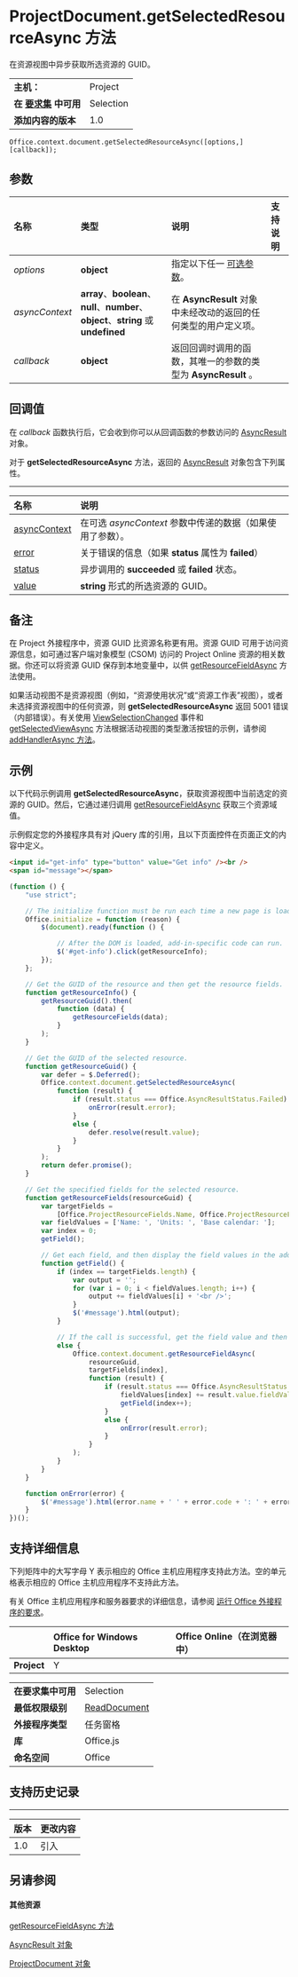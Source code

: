 
# <a name="projectdocument.getselectedresourceasync-method"></a>ProjectDocument.getSelectedResourceAsync 方法
在资源视图中异步获取所选资源的 GUID。

|||
|:-----|:-----|
|**主机：**|Project|
|**在 [要求集](../../docs/overview/specify-office-hosts-and-api-requirements.md) 中可用**|Selection|
|**添加内容的版本**|1.0|

```
Office.context.document.getSelectedResourceAsync([options,] [callback]);
```


## <a name="parameters"></a>参数



|**名称**|**类型**|**说明**|**支持说明**|
|:-----|:-----|:-----|:-----|
| _options_|**object**|指定以下任一 [可选参数](../../docs/develop/asynchronous-programming-in-office-add-ins.md#passing-optional-parameters-to-asynchronous-methods)。||
| _asyncContext_|**array**、**boolean**、**null**、**number**、**object**、**string** 或 **undefined**|在 **AsyncResult** 对象中未经改动的返回的任何类型的用户定义项。||
| _callback_|**object**|返回回调时调用的函数，其唯一的参数的类型为 **AsyncResult** 。||

## <a name="callback-value"></a>回调值

在 _callback_ 函数执行后，它会收到你可以从回调函数的参数访问的 [AsyncResult](../../reference/shared/asyncresult.md) 对象。

对于 **getSelectedResourceAsync** 方法，返回的 [AsyncResult](../../reference/shared/asyncresult.md) 对象包含下列属性。


****


|**名称**|**说明**|
|:-----|:-----|
|[asyncContext](../../reference/shared/asyncresult.asynccontext.md)|在可选 _asyncContext_ 参数中传递的数据（如果使用了参数）。|
|[error](../../reference/shared/asyncresult.error.md)|关于错误的信息（如果 **status** 属性为 **failed**）|
|[status](../../reference/shared/asyncresult.status.md)|异步调用的 **succeeded** 或 **failed** 状态。|
|[value](../../reference/shared/asyncresult.value.md)|**string** 形式的所选资源的 GUID。|

## <a name="remarks"></a>备注

在 Project 外接程序中，资源 GUID 比资源名称更有用。资源 GUID 可用于访问资源信息，如可通过客户端对象模型 (CSOM) 访问的 Project Online 资源的相关数据。你还可以将资源 GUID 保存到本地变量中，以供 [getResourceFieldAsync](../../reference/shared/projectdocument.gettaskasync.md) 方法使用。

如果活动视图不是资源视图（例如，“资源使用状况”或“资源工作表”视图），或者未选择资源视图中的任何资源，则 **getSelectedResourceAsync** 返回 5001 错误（内部错误）。有关使用 [ViewSelectionChanged](../../reference/shared/projectdocument.addhandlerasync.md) 事件和 [getSelectedViewAsync](../../reference/shared/projectdocument.viewselectionchanged.event.md) 方法根据活动视图的类型激活按钮的示例，请参阅 [addHandlerAsync 方法](../../reference/shared/projectdocument.getselectedviewasync.md)。


## <a name="example"></a>示例

以下代码示例调用 **getSelectedResourceAsync**，获取资源视图中当前选定的资源的 GUID。然后，它通过递归调用 [getResourceFieldAsync](../../reference/shared/projectdocument.gettaskasync.md) 获取三个资源域值。

示例假定您的外接程序具有对 jQuery 库的引用，且以下页面控件在页面正文的内容中定义。




```HTML
<input id="get-info" type="button" value="Get info" /><br />
<span id="message"></span>
```




```js
(function () {
    "use strict";

    // The initialize function must be run each time a new page is loaded.
    Office.initialize = function (reason) {
        $(document).ready(function () {

            // After the DOM is loaded, add-in-specific code can run.
            $('#get-info').click(getResourceInfo);
        });
    };

    // Get the GUID of the resource and then get the resource fields.
    function getResourceInfo() {
        getResourceGuid().then(
            function (data) {
                getResourceFields(data);
            }
        );
    }

    // Get the GUID of the selected resource.
    function getResourceGuid() {
        var defer = $.Deferred();
        Office.context.document.getSelectedResourceAsync(
            function (result) {
                if (result.status === Office.AsyncResultStatus.Failed) {
                    onError(result.error);
                }
                else {
                    defer.resolve(result.value);
                }
            }
        );
        return defer.promise();
    }

    // Get the specified fields for the selected resource.
    function getResourceFields(resourceGuid) {
        var targetFields =
            [Office.ProjectResourceFields.Name, Office.ProjectResourceFields.Units, Office.ProjectResourceFields.BaseCalendar];
        var fieldValues = ['Name: ', 'Units: ', 'Base calendar: '];
        var index = 0; 
        getField();

        // Get each field, and then display the field values in the add-in.
        function getField() {
            if (index == targetFields.length) {
                var output = '';
                for (var i = 0; i < fieldValues.length; i++) {
                    output += fieldValues[i] + '<br />';
                }
                $('#message').html(output);
            }

            // If the call is successful, get the field value and then get the next field.
            else {
                Office.context.document.getResourceFieldAsync(
                    resourceGuid,
                    targetFields[index],
                    function (result) {
                        if (result.status === Office.AsyncResultStatus.Succeeded) {
                            fieldValues[index] += result.value.fieldValue;
                            getField(index++);
                        }
                        else {
                            onError(result.error);
                        }
                    }
                );
            }
        }
    }

    function onError(error) {
        $('#message').html(error.name + ' ' + error.code + ': ' + error.message);
    }
})();
```


## <a name="support-details"></a>支持详细信息


下列矩阵中的大写字母 Y 表示相应的 Office 主机应用程序支持此方法。空的单元格表示相应的 Office 主机应用程序不支持此方法。

有关 Office 主机应用程序和服务器要求的详细信息，请参阅 [运行 Office 外接程序的要求](../../docs/overview/requirements-for-running-office-add-ins.md)。


||**Office for Windows Desktop**|**Office Online（在浏览器中）**|
|:-----|:-----|:-----|
|**Project**|Y||

|||
|:-----|:-----|
|**在要求集中可用**|Selection|
|**最低权限级别**|[ReadDocument](../../docs/develop/requesting-permissions-for-api-use-in-content-and-task-pane-add-ins.md)|
|**外接程序类型**|任务窗格|
|**库**|Office.js|
|**命名空间**|Office|

## <a name="support-history"></a>支持历史记录



****


|**版本**|**更改内容**|
|:-----|:-----|
|1.0|引入|

## <a name="see-also"></a>另请参阅



#### <a name="other-resources"></a>其他资源


[getResourceFieldAsync 方法](../../reference/shared/projectdocument.getresourcefieldasync.md)

[AsyncResult 对象](../../reference/shared/asyncresult.md)

[ProjectDocument 对象](../../reference/shared/projectdocument.projectdocument.md)

